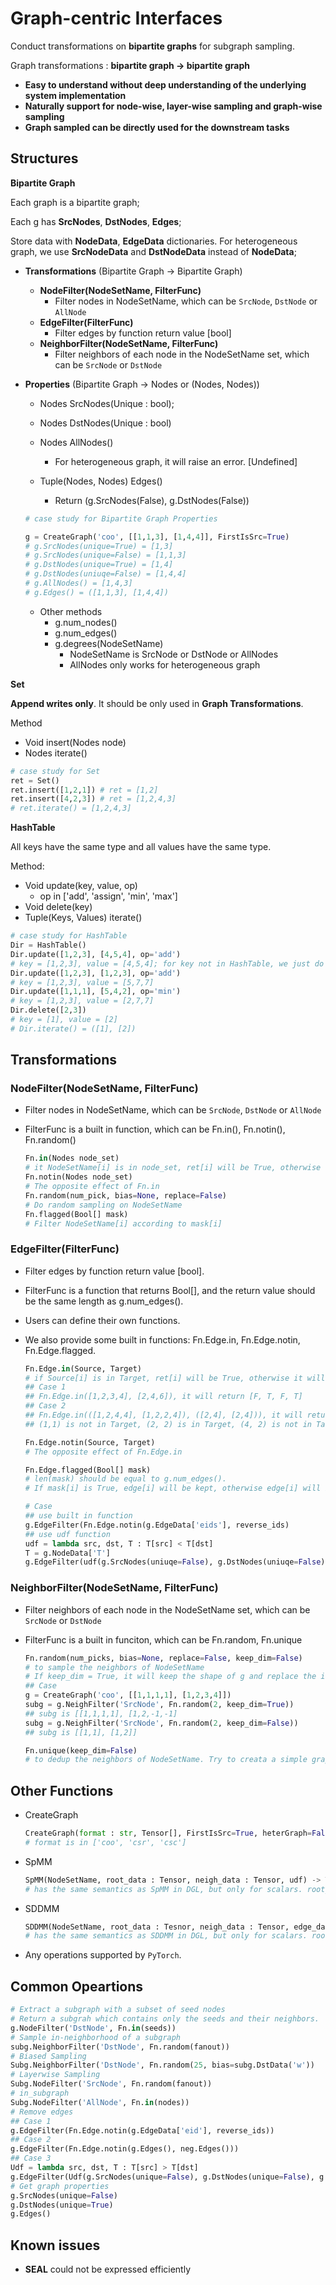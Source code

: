 # Graph-centric Interfaces

Conduct transformations on **bipartite graphs** for subgraph sampling.

Graph transformations : **bipartite graph -> bipartite graph**

* **Easy to understand without deep understanding of the underlying system implementation**
* **Naturally support for node-wise, layer-wise sampling and graph-wise sampling**
* **Graph sampled can be directly used for the downstream tasks**

## Structures

**Bipartite Graph**

Each graph is a bipartite graph;

Each g has **SrcNodes**, **DstNodes**, **Edges**;

Store data with **NodeData**, **EdgeData** dictionaries. For heterogeneous graph, we use **SrcNodeData** and **DstNodeData** instead of **NodeData**;

* **Transformations** (Bipartite Graph -> Bipartite Graph)

  * **NodeFilter(NodeSetName, FilterFunc)**
    * Filter nodes in NodeSetName, which can be `SrcNode`, `DstNode` or `AllNode`
  * **EdgeFilter(FilterFunc)**
    * Filter edges by function return value [bool]
  * **NeighborFilter(NodeSetName, FilterFunc)**
    * Filter neighbors of each node in the NodeSetName set, which can be `SrcNode` or `DstNode`

* **Properties** (Bipartite Graph -> Nodes or (Nodes, Nodes))

  * Nodes SrcNodes(Unique : bool);
  * Nodes DstNodes(Unique : bool)
  * Nodes AllNodes()
    * For heterogeneous graph, it will raise an error. [Undefined]
  
  * Tuple(Nodes, Nodes) Edges()
    * Return (g.SrcNodes(False), g.DstNodes(False))
  
  ```python
  # case study for Bipartite Graph Properties
  
  g = CreateGraph('coo', [[1,1,3], [1,4,4]], FirstIsSrc=True)
  # g.SrcNodes(unique=True) = [1,3]
  # g.SrcNodes(unique=False) = [1,1,3]
  # g.DstNodes(unique=True) = [1,4]
  # g.DstNodes(uniuqe=False) = [1,4,4]
  # g.AllNodes() = [1,4,3]
  # g.Edges() = ([1,1,3], [1,4,4])
  ```

  * Other methods
    * g.num_nodes()
    * g.num_edges()
    * g.degrees(NodeSetName)
      * NodeSetName is SrcNode or DstNode or AllNodes
      * AllNodes only works for heterogeneous graph
  
**Set**
  
**Append writes only**. It should be only used in **Graph Transformations**.
  
Method
  
  * Void insert(Nodes node)
  * Nodes iterate()
  
  ```python
  # case study for Set
  ret = Set()
  ret.insert([1,2,1]) # ret = [1,2]
  ret.insert([4,2,3]) # ret = [1,2,4,3]
  # ret.iterate() = [1,2,4,3]
  ```
  
**HashTable**
  
All keys have the same type and all values have the same type.
  
Method:
  
  * Void update(key, value, op)
    * op in ['add', 'assign', 'min', 'max']
  * Void delete(key)
  * Tuple(Keys, Values) iterate()
  
  ```python
  # case study for HashTable
  Dir = HashTable()
  Dir.update([1,2,3], [4,5,4], op='add') 
  # key = [1,2,3], value = [4,5,4]; for key not in HashTable, we just do 'assign'
  Dir.update([1,2,3], [1,2,3], op='add') 
  # key = [1,2,3], value = [5,7,7]
  Dir.update([1,1,1], [5,4,2], op='min') 
  # key = [1,2,3], value = [2,7,7]
  Dir.delete([2,3]) 
  # key = [1], value = [2]
  # Dir.iterate() = ([1], [2])
  ```
  
## Transformations

### NodeFilter(NodeSetName, FilterFunc)

* Filter nodes in NodeSetName, which can be `SrcNode`, `DstNode` or `AllNode`

* FilterFunc is a built in function, which can be Fn.in(), Fn.notin(), Fn.random()

  ```python
  Fn.in(Nodes node_set) 
  # it NodeSetName[i] is in node_set, ret[i] will be True, otherwise False.
  Fn.notin(Nodes node_set)
  # The opposite effect of Fn.in
  Fn.random(num_pick, bias=None, replace=False)
  # Do random sampling on NodeSetName
  Fn.flagged(Bool[] mask)
  # Filter NodeSetName[i] according to mask[i]
  ```

### EdgeFilter(FilterFunc)

* Filter edges by function return value [bool].

* FilterFunc is a function that returns Bool[], and the return value should be the same length as g.num_edges().

* Users can define their own functions.

* We also provide some built in functions: Fn.Edge.in, Fn.Edge.notin, Fn.Edge.flagged.

  ```python
  Fn.Edge.in(Source, Target)
  # if Source[i] is in Target, ret[i] will be True, otherwise it will be False.
  ## Case 1
  ## Fn.Edge.in([1,2,3,4], [2,4,6]), it will return [F, T, F, T]
  ## Case 2
  ## Fn.Edge.in(([1,2,4,4], [1,2,2,4]), ([2,4], [2,4])), it will return [F, T, F, T]
  ## (1,1) is not in Target, (2, 2) is in Target, (4, 2) is not in Target, (4, 4) is in Target.
  
  Fn.Edge.notin(Source, Target)
  # The opposite effect of Fn.Edge.in
  
  Fn.Edge.flagged(Bool[] mask) 
  # len(mask) should be equal to g.num_edges(). 
  # If mask[i] is True, edge[i] will be kept, otherwise edge[i] will be deleted.
  
  # Case
  ## use built in function
  g.EdgeFilter(Fn.Edge.notin(g.EdgeData['eids'], reverse_ids)
  ## use udf function
  udf = lambda src, dst, T : T[src] < T[dst]
  T = g.NodeData['T']
  g.EdgeFilter(udf(g.SrcNodes(uniuqe=False), g.DstNodes(uniuqe=False), T))
  ```

### NeighborFilter(NodeSetName, FilterFunc)

* Filter neighbors of each node in the NodeSetName set, which can be `SrcNode` or `DstNode`

* FilterFunc is a built in funciton, which can be Fn.random, Fn.unique

  ```python
  Fn.random(num_picks, bias=None, replace=False, keep_dim=False) 
  # to sample the neighbors of NodeSetName
  # If keep_dim = True, it will keep the shape of g and replace the invalid node with -1
  ## Case
  g = CreateGraph('coo', [[1,1,1,1], [1,2,3,4]])
  subg = g.NeighFilter('SrcNode', Fn.random(2, keep_dim=True))
  ## subg is [[1,1,1,1], [1,2,-1,-1]
  subg = g.NeighFilter('SrcNode', Fn.random(2, keep_dim=False))
  ## subg is [[1,1], [1,2]]
  
  Fn.unique(keep_dim=False) 
  # to dedup the neighbors of NodeSetName. Try to creata a simple graph of NodeSetName.
  ```

## Other Functions

* CreateGraph

  ```python
  CreateGraph(format : str, Tensor[], FirstIsSrc=True, heterGraph=False) -> Graph
  # format is in ['coo', 'csr', 'csc']
  ```

* SpMM

  ```python
  SpMM(NodeSetName, root_data : Tensor, neigh_data : Tensor, udf) -> Tensor
  # has the same semantics as SpMM in DGL, but only for scalars. root_data, neigh_data are 1-D.
  ```

* SDDMM

  ```python
  SDDMM(NodeSetName, root_data : Tesnor, neigh_data : Tensor, edge_data : Tensor, udf) -> Tensor
  # has the same semantics as SDDMM in DGL, but only for scalars. root_data, neigh_data, edge_data are 1-D.
  ```
  
* Any operations supported by `PyTorch`.

## Common Opeartions

```python
# Extract a subgraph with a subset of seed nodes
# Return a subgrah which contains only the seeds and their neighbors.
g.NodeFilter('DstNode', Fn.in(seeds))
# Sample in-neighborhood of a subgraph
subg.NeighborFilter('DstNode', Fn.random(fanout))
# Biased Sampling
Subg.NeighborFilter('DstNode', Fn.random(25, bias=subg.DstData('w'))
# Layerwise Sampling
Subg.NodeFilter('SrcNode', Fn.random(fanout))
# in_subgraph
Subg.NodeFilter('AllNode', Fn.in(nodes))                  
# Remove edges
## Case 1
g.EdgeFilter(Fn.Edge.notin(g.EdgeData['eid'], reverse_ids))
## Case 2
g.EdgeFilter(Fn.Edge.notin(g.Edges(), neg.Edges()))                    
## Case 3
Udf = lambda src, dst, T : T[src] > T[dst]
g.EdgeFilter(Udf(g.SrcNodes(unique=False), g.DstNodes(unique=False), g.NodeData['T'])
# Get graph properties
g.SrcNodes(unique=False)
g.DstNodes(unique=True)
g.Edges()
```

##  Known issues

* **SEAL** could not be expressed efficiently
